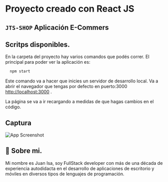 
# Proyecto creado con React JS
## `JTS-SHOP` Aplicación E-Commers
## Scritps disponibles.

En la carpeta del proyecto hay varios comandos que podés correr. 
El principal para poder ver la aplicación es:
```bash
  npm start
```

Este comando va a hacer que inicies un servidor de desarrollo local.
Va a abrir el navegador que tengas por defecto en puerto:3000 [http://localhost:3000](http://localhost:3000) .

La página se va a ir recargando a medidas de que hagas cambios en el código.

## Captura

![App Screenshot](https://i.postimg.cc/7YK5Z3Rx/Captura.png)


## 🚀 Sobre mi.
Mi nombre es Juan Isa, soy FullStack developer con más de una década de experiencia 
autodidacta en el desarrollo de aplicaciones de escritorio y móviles en diversos tipos de lenguajes de programación.

